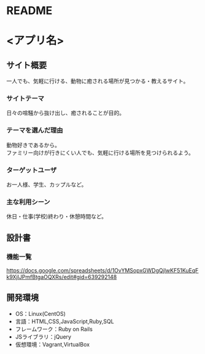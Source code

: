 # README

# <アプリ名>

## サイト概要
一人でも、気軽に行ける、動物に癒される場所が見つかる・教えるサイト。

### サイトテーマ
日々の喧騒から抜け出し、癒されることが目的。

### テーマを選んだ理由
動物好きであるから。<br>
ファミリー向けが行きにくい人でも、気軽に行ける場所を見つけられるよう。

### ターゲットユーザ
お一人様、学生、カップルなど。

### 主な利用シーン
休日・仕事(学校)終わり・休憩時間など。

## 設計書

### 機能一覧
<https://docs.google.com/spreadsheets/d/1OvYMSopxGWDgQjlwKF51KuEqFk9XjIJPmfBtgaOQXRs/edit#gid=639292148>

## 開発環境
- OS：Linux(CentOS)
- 言語：HTML,CSS,JavaScript,Ruby,SQL
- フレームワーク：Ruby on Rails
- JSライブラリ：jQuery
- 仮想環境：Vagrant,VirtualBox
